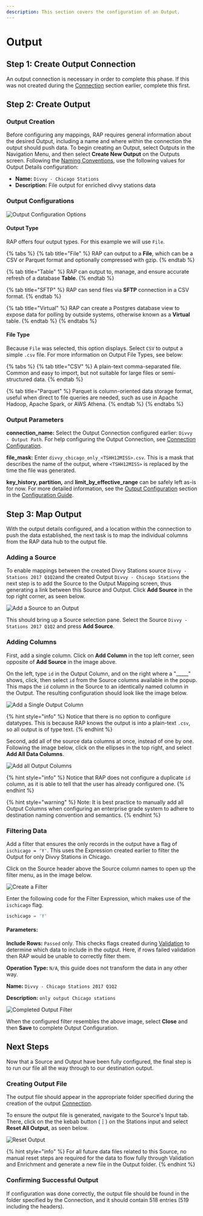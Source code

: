 ```yaml
---
description: This section covers the configuration of an Output.
---
```


# Output

## Step 1: Create Output Connection

An output connection is necessary in order to complete this phase. If this was not created during the [Connection](connection.md) section earlier, complete this first.

## Step 2: Create Output

### Output Creation

Before configuring any mappings, RAP requires general information about the desired Output, including a name and where within the connection the output should push data. To begin creating an Output, select Outputs in the Navigation Menu, and then select **Create New Output** on the Outputs screen. Following the [Naming Conventions](../../common-use-cases/naming-convention.md), use the following values for Output Details configuration:

* **Name:** `Divvy - Chicago Stations`
* **Description:** File output for enriched divvy stations data

### Output Configurations

![Output Configuration Options](../../.gitbook/assets/screenshot_19.png)

#### Output Type

RAP offers four output types. For this example we will use `File`.

{% tabs %}
{% tab title="File" %}
RAP can output to a **File**, which can be a CSV or Parquet format and optionally compressed with gzip.
{% endtab %}

{% tab title="Table" %}
RAP can output to, manage, and ensure accurate refresh of a database **Table**.
{% endtab %}

{% tab title="SFTP" %}
RAP can send files via **SFTP** connection in a CSV format.
{% endtab %}

{% tab title="Virtual" %}
RAP can create a Postgres database view to expose data for polling by outside systems, otherwise known as a **Virtual** table.
{% endtab %}
{% endtabs %}

#### File Type

Because `File` was selected, this option displays. Select `CSV` to output a simple `.csv` file. For more information on Output File Types, see below:

{% tabs %}
{% tab title="CSV" %}
A plain-text comma-separated file. Common and easy to import, but not suitable for large files or semi-structured data.
{% endtab %}

{% tab title="Parquet" %}
Parquet is column-oriented data storage format, useful when direct to file queries are needed, such as use in Apache Hadoop, Apache Spark, or AWS Athena.
{% endtab %}
{% endtabs %}

### Output Parameters

**connection\_name:** Select the Output Connection configured earlier: `Divvy - Output Path`. For help configuring the Output Connection, see [Connection Configuration](connection.md).

**file\_mask:** Enter `divvy_chicago_only_<TSHH12MISS>.csv`. This is a mask that describes the name of the output, where `<TSHH12MISS>` is replaced by the time the file was generated.

**key\_history, partition,** and **limit\_by\_effective\_range** can be safely left as-is for now. For more detailed information, see the [Output Configuration](../../configuring-the-data-integration-process/output-configuration/) section in the [Configuration Guide]().

## Step 3: Map Output

With the output details configured, and a location within the connection to push the data established, the next task is to map the individual columns from the RAP data hub to the output file.

### Adding a Source

To enable mappings between the created Divvy Stations source `Divvy - Stations 2017 Q1Q2`and the created Output `Divvy - Chicago Stations` the next step is to add the Source to the Output Mapping screen, thus generating a link between this Source and Output. Click **Add Source** in the top right corner, as seen below.

![Add a Source to an Output](../../.gitbook/assets/screenshot_14.png)

This should bring up a Source selection pane. Select the Source `Divvy - Stations 2017 Q1Q2` and press **Add Source**.

### Adding Columns

First, add a single column. Click on **Add Column** in the top left corner, seen opposite of **Add Source** in the image above.

On the left, type `id` in the Output Column, and on the right where a "\_\_\_\_\_" shows, click, then select `id` from the Source columns available in the popup. This maps the `id` column in the Source to an identically named column in the Output. The resulting configuration should look like the image below.

![Add a Single Output Column](../../.gitbook/assets/screenshot_15.png)

{% hint style="info" %}
Notice that there is no option to configure datatypes. This is because RAP knows the output is into a plain-text `.csv`, so all output is of type text.
{% endhint %}

Second, add all of the source data columns at once, instead of one by one. Following the image below, click on the ellipses in the top right, and select **Add All Data Columns**. 

![Add all Output Columns](../../.gitbook/assets/screenshot_16.png)

{% hint style="info" %}
Notice that RAP does not configure a duplicate `id` column, as it is able to tell that the user has already configured one.
{% endhint %}

{% hint style="warning" %}
Note: It is best practice to manually add all Output Columns when configuring an enterprise grade system to adhere to destination naming convention and semantics.
{% endhint %}

### Filtering Data

Add a filter that ensures the only records in the output have a flag of `ischicago = 'Y'`. This uses the Expression created earlier to filter the Output for only Divvy Stations in Chicago.

Click on the Source header above the Source column names to open up the filter menu, as in the image below.

![Create a Filter](../../.gitbook/assets/screenshot_17.png)

Enter the following code for the Filter Expression, which makes use of the `ischicago` flag.

```sql
ischicago = 'Y'
```

#### Parameters:

**Include Rows:** `Passed` only. This checks flags created during [Validation](validation-and-enrichment.md#step-1-configure-validation) to determine which data to include in the output. Here, if rows failed validation then RAP would be unable to correctly filter them.

**Operation Type:** `N/A`, this guide does not transform the data in any other way.

**Name:** `Divvy - Chicago Stations 2017 Q1Q2`

**Description:** `only output Chicago stations`

![Completed Output Filter](../../.gitbook/assets/image%20%28134%29.png)

When the configured filter resembles the above image, select **Close** and then **Save** to complete Output Configuration.

## Next Steps

Now that a Source and Output have been fully configured, the final step is to run our file all the way through to our destination output.

### Creating Output File

The output file should appear in the appropriate folder specified during the creation of the output [Connection](connection.md#step-1-create-a-connection).

To ensure the output file is generated, navigate to the Source's Input tab. There, click on the the kebab button \(**⋮**\) on the Stations input and select **Reset All Output**, as seen below.

![Reset Output](../../.gitbook/assets/screenshot_18.png)

{% hint style="info" %}
For all future data files related to this Source, no manual reset steps are required for the data to flow fully through Validation and Enrichment and generate a new file in the Output folder.
{% endhint %}

### Confirming Successful Output

If configuration was done correctly, the output file should be found in the folder specified by the Connection, and it should contain 518 entries \(519 including the headers\).



